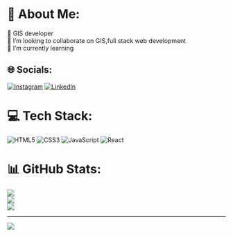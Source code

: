 # 💫 About Me:
🔭 GIS developer<br>👯 I’m looking to collaborate on GIS,full stack web development<br>🌱 I’m currently learning<br>


## 🌐 Socials:
[![Instagram](https://img.shields.io/badge/Instagram-%23E4405F.svg?logo=Instagram&logoColor=white)](https://instagram.com/_navnt_) [![LinkedIn](https://img.shields.io/badge/LinkedIn-%230077B5.svg?logo=linkedin&logoColor=white)](https://linkedin.com/in/navaneeth-k-g) 

# 💻 Tech Stack:
![HTML5](https://img.shields.io/badge/html5-%23E34F26.svg?style=for-the-badge&logo=html5&logoColor=white) ![CSS3](https://img.shields.io/badge/css3-%231572B6.svg?style=for-the-badge&logo=css3&logoColor=white) ![JavaScript](https://img.shields.io/badge/javascript-%23323330.svg?style=for-the-badge&logo=javascript&logoColor=%23F7DF1E) ![React](https://img.shields.io/badge/react-%2320232a.svg?style=for-the-badge&logo=react&logoColor=%2361DAFB)
# 📊 GitHub Stats:
![](https://github-readme-stats.vercel.app/api?username=navaneeth-KG&theme=shadow_red&hide_border=false&include_all_commits=false&count_private=false)<br/>
![](https://github-readme-streak-stats.herokuapp.com/?user=navaneeth-KG&theme=shadow_red&hide_border=false)<br/>
![](https://github-readme-stats.vercel.app/api/top-langs/?username=navaneeth-KG&theme=shadow_red&hide_border=false&include_all_commits=false&count_private=false&layout=compact)

---
[![](https://visitcount.itsvg.in/api?id=navaneeth-KG&icon=0&color=4)](https://visitcount.itsvg.in)

<!-- Proudly created with GPRM ( https://gprm.itsvg.in ) -->
